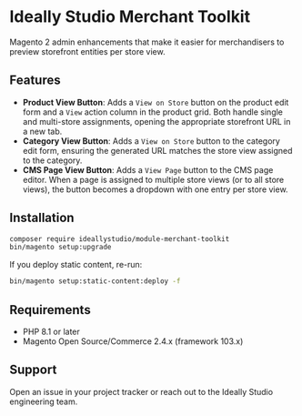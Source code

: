# Ideally Studio Merchant Toolkit

Magento 2 admin enhancements that make it easier for merchandisers to preview storefront entities per store view.

## Features

- **Product View Button**: Adds a `View on Store` button on the product edit form and a `View` action column in the product grid. Both handle single and multi-store assignments, opening the appropriate storefront URL in a new tab.
- **Category View Button**: Adds a `View on Store` button to the category edit form, ensuring the generated URL matches the store view assigned to the category.
- **CMS Page View Button**: Adds a `View Page` button to the CMS page editor. When a page is assigned to multiple store views (or to all store views), the button becomes a dropdown with one entry per store view.

## Installation

```bash
composer require ideallystudio/module-merchant-toolkit
bin/magento setup:upgrade
```

If you deploy static content, re-run:

```bash
bin/magento setup:static-content:deploy -f
```

## Requirements

- PHP 8.1 or later
- Magento Open Source/Commerce 2.4.x (framework 103.x)

## Support

Open an issue in your project tracker or reach out to the Ideally Studio engineering team.
